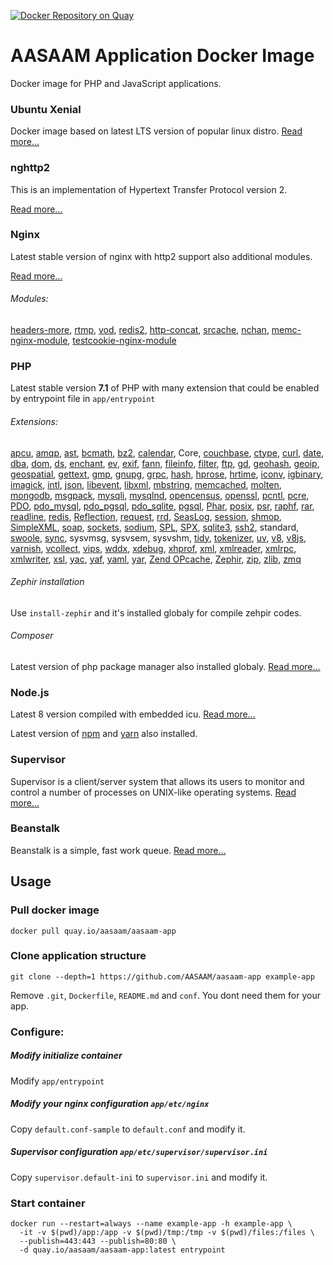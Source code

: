 [![Docker Repository on Quay](https://quay.io/repository/aasaam/aasaam-app/status "Docker Repository on Quay")](https://quay.io/repository/aasaam/aasaam-app)

# AASAAM Application Docker Image
Docker image for PHP and JavaScript applications.

### Ubuntu Xenial
  Docker image based on latest LTS version of popular linux distro.
  [Read more...](https://wiki.ubuntu.com/XenialXerus/ReleaseNotes)

### nghttp2

  This is an implementation of Hypertext Transfer Protocol version 2.

  [Read more...](https://nghttp2.org/)

### Nginx

  Latest stable version of nginx with http2 support also additional modules.

  [Read more...](https://nginx.org/)

###### Modules:
  [headers-more](https://github.com/openresty/headers-more-nginx-module), [rtmp](https://github.com/arut/nginx-rtmp-module), [vod](https://github.com/kaltura/nginx-vod-module), [redis2](https://github.com/kaltura/nginx-vod-module), [http-concat](https://github.com/alibaba/nginx-http-concat), [srcache](https://github.com/openresty/srcache-nginx-module), [nchan](https://github.com/slact/nchan), [memc-nginx-module](https://github.com/openresty/memc-nginx-module), [testcookie-nginx-module](https://github.com/kyprizel/testcookie-nginx-module)

### PHP
  Latest stable version **7.1** of PHP with many extension that could be enabled by entrypoint file in `app/entrypoint`

###### Extensions:
[apcu](http://php.net/apcu),
[amqp](https://github.com/php-amqplib/php-amqplib),
[ast](https://github.com/nikic/php-ast),
[bcmath](http://php.net/bcmath),
[bz2](http://php.net/manual/en/book.bzip2.php),
[calendar](http://php.net/calendar),
Core,
[couchbase](https://github.com/couchbase/php-couchbase),
[ctype](http://php.net/ctype),
[curl](http://php.net/curl),
[date](http://php.net/manual/en/book.datetime.php),
[dba](http://php.net/dba),
[dom](http://php.net/dom),
[ds](http://php.net/ds),
[enchant](http://php.net/enchant),
[ev](http://php.net/ev),
[exif](http://php.net/exif),
[fann](http://php.net/fann),
[fileinfo](http://php.net/fileinfo),
[filter](http://php.net/filter),
[ftp](http://php.net/ftp),
[gd](http://php.net/manual/en/book.image.php),
[geohash](https://github.com/emirb/php-geohash-ext),
[geoip](http://php.net/geoip),
[geospatial](https://github.com/php-geospatial/geospatial),
[gettext](http://php.net/gettext),
[gmp](http://php.net/gmp),
[gnupg](http://php.net/gnupg),
[grpc](https://github.com/grpc/grpc/tree/master/src/php),
[hash](http://php.net/hash),
[hprose](https://github.com/hprose/hprose-php),
[hrtime](http://php.net/hrtime),
[iconv](http://php.net/iconv),
[igbinary](https://github.com/igbinary/igbinary),
[imagick](http://php.net/imagick),
[intl](http://php.net/intl),
[json](http://php.net/json),
[libevent](http://php.net/libevent),
[libxml](http://php.net/libxml),
[mbstring](http://php.net/mbstring),
[memcached](http://php.net/memcached),
[molten](https://github.com/chuan-yun/Molten),
[mongodb](http://php.net/mongodb),
[msgpack](https://github.com/msgpack/msgpack-php),
[mysqli](http://php.net/mysqli),
[mysqlnd](http://php.net/mysqlnd),
[opencensus](https://github.com/census-instrumentation/opencensus-php),
[openssl](http://php.net/openssl),
[pcntl](http://php.net/pcntl),
[pcre](http://php.net/pcre),
[PDO](http://php.net/PDO),
[pdo_mysql](http://php.net/pdo_mysql),
[pdo_pgsql](http://php.net/pdo_pgsql),
[pdo_sqlite](http://php.net/pdo_sqlite),
[pgsql](http://php.net/pgsql),
[Phar](http://php.net/Phar),
[posix](http://php.net/posix),
[psr](https://github.com/jbboehr/php-psr),
[raphf](https://mdref.m6w6.name/raphf),
[rar](http://php.net/rar),
[readline](http://php.net/readline),
[redis](https://github.com/phpredis/phpredis),
[Reflection](http://php.net/Reflection),
[request](https://github.com/pmjones/ext-request/blob/master/README.md),
[rrd](http://php.net/rrd),
[SeasLog](https://github.com/Neeke/SeasLog),
[session](http://php.net/manual/en/book.session.php),
[shmop](http://php.net/shmop),
[SimpleXML](http://php.net/SimpleXML),
[soap](http://php.net/soap),
[sockets](http://php.net/sockets),
[sodium](https://github.com/jedisct1/libsodium-php),
[SPL](http://php.net/SPL),
[SPX](https://github.com/NoiseByNorthwest/php-spx),
[sqlite3](http://php.net/sqlite3),
[ssh2](http://php.net/ssh2),
standard,
[swoole](http://www.swoole.com/),
[sync](http://php.net/sync),
sysvmsg,
sysvsem,
sysvshm,
[tidy](http://php.net/tidy),
[tokenizer](http://php.net/tokenizer),
[uv](https://github.com/chobie/php-uv),
[v8](https://github.com/pinepain/php-v8),
[v8js](http://php.net/v8js),
[varnish](http://php.net/varnish),
[vcollect](https://github.com/viest/v-collect),
[vips](https://github.com/jcupitt/php-vips-ext),
[wddx](http://php.net/wddx),
[xdebug](https://xdebug.org/),
[xhprof](http://php.net/xhprof),
[xml](http://php.net/xml),
[xmlreader](http://php.net/xmlreader),
[xmlrpc](http://php.net/xmlrpc),
[xmlwriter](http://php.net/xmlwriter),
[xsl](http://php.net/xsl),
[yac](https://github.com/laruence/yac),
[yaf](http://php.net/yaf),
[yaml](http://php.net/yaml),
[yar](http://php.net/yar),
[Zend OPcache](http://php.net/manual/en/book.opcache.php),
[Zephir](https://zephir-lang.com/),
[zip](http://php.net/zip),
[zlib](http://php.net/zlib),
[zmq](http://php.net/zmq)

###### Zephir installation

  Use `install-zephir` and it's installed globaly for compile zehpir codes.

###### Composer
  Latest version of php package manager also installed globaly. [Read more...](https://getcomposer.org/)

### Node.js
  Latest 8 version compiled with embedded icu. [Read more...](https://nodejs.org/en/)

  Latest version of [npm](http://npmjs.org/) and [yarn](https://yarnpkg.com/) also installed.


### Supervisor
  Supervisor is a client/server system that allows its users to monitor and control a number of processes on UNIX-like operating systems.
  [Read more...](http://supervisord.org/)

### Beanstalk
  Beanstalk is a simple, fast work queue.
  [Read more...](http://kr.github.io/beanstalkd/)

##  Usage
### Pull docker image

  ```docker pull quay.io/aasaam/aasaam-app```

### Clone application structure
  ```git clone --depth=1 https://github.com/AASAAM/aasaam-app example-app```

  Remove `.git`, `Dockerfile`, `README.md` and `conf`. You dont need them for your app.

### Configure:
##### Modify initialize container

  Modify `app/entrypoint`

##### Modify your nginx configuration `app/etc/nginx`

  Copy `default.conf-sample` to `default.conf` and modify it.

##### Supervisor configuration `app/etc/supervisor/supervisor.ini`

  Copy `supervisor.default-ini` to `supervisor.ini` and modify it.

### Start container
```
docker run --restart=always --name example-app -h example-app \
  -it -v $(pwd)/app:/app -v $(pwd)/tmp:/tmp -v $(pwd)/files:/files \
  --publish=443:443 --publish=80:80 \
  -d quay.io/aasaam/aasaam-app:latest entrypoint
```
